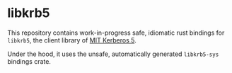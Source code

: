 # libkrb5

This repository contains work-in-progress safe, idiomatic rust bindings for `libkrb5`, the client library of
[MIT Kerberos 5][krb5].

Under the hood, it uses the unsafe, automatically generated `libkrb5-sys` bindings crate.

[krb5]: https://web.mit.edu/kerberos/

